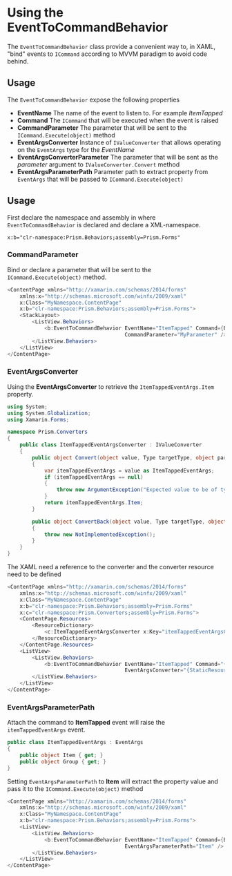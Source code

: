 # Using the EventToCommandBehavior

The `EventToCommandBehavior` class provide a convenient way to, in XAML, "bind" events to `ICommand` according to MVVM paradigm to avoid code behind.

## Usage

The `EventToCommandBehavior` expose the following properties
* **EventName** The name of the event to listen to. For example _ItemTapped_
* **Command** The `ICommand` that will be executed when the event is raised
* **CommandParameter** The parameter that will be sent to the `ICommand.Execute(object)` method
* **EventArgsConverter** Instance of `IValueConverter` that allows operating on the `EventArgs` type for the *EventName*
* **EventArgsConverterParameter** The parameter that will be sent as the _parameter_ argument to `IValueConverter.Convert` method
* **EventArgsParameterPath** Parameter path to extract property from `EventArgs` that will be passed to `ICommand.Execute(object)`

## Usage
First declare the namespace and assembly in where `EventToCommandBehavior` is declared and declare a XML-namespace.

`x:b="clr-namespace:Prism.Behaviors;assembly=Prism.Forms"`

### CommandParameter
Bind or declare a parameter that will be sent to the `ICommand.Execute(object)` method.

````c#
<ContentPage xmlns="http://xamarin.com/schemas/2014/forms" 
	xmlns:x="http://schemas.microsoft.com/winfx/2009/xaml" 
	x:Class="MyNamespace.ContentPage"
	x:b="clr-namespace:Prism.Behaviors;assembly=Prism.Forms">
	<StackLayout>    
		<ListView.Behaviors>
			<b:EventToCommandBehavior EventName="ItemTapped" Command={Binding ItemTappedCommand}
									  CommandParameter="MyParameter" />
		</ListView.Behaviors>
	</ListView>	
</ContentPage>
````

### EventArgsConverter
Using the **EventArgsConverter** to retrieve the `ItemTappedEventArgs.Item` property.

````c#
using System;
using System.Globalization;
using Xamarin.Forms;

namespace Prism.Converters
{
    public class ItemTappedEventArgsConverter : IValueConverter
    {
        public object Convert(object value, Type targetType, object parameter, CultureInfo culture)
        {
            var itemTappedEventArgs = value as ItemTappedEventArgs;
            if (itemTappedEventArgs == null)
            {
				throw new ArgumentException("Expected value to be of type ItemTappedEventArgs", nameof(value));
			}
            return itemTappedEventArgs.Item;
        }

        public object ConvertBack(object value, Type targetType, object parameter, CultureInfo culture)
        {
            throw new NotImplementedException();
        }
    }
}
````

The XAML need a reference to the converter and the converter resource need to be defined

````c#
<ContentPage xmlns="http://xamarin.com/schemas/2014/forms" 
	xmlns:x="http://schemas.microsoft.com/winfx/2009/xaml" 
	x:Class="MyNamespace.ContentPage"
	x:b="clr-namespace:Prism.Behaviors;assembly=Prism.Forms"
	x:c="clr-namespace:Prism.Converters;assembly=Prism.Forms">
	<ContentPage.Resources>
		<ResourceDictionary>
			<c:ItemTappedEventArgsConverter x:Key="itemTappedEventArgsConverter" />
		</ResourceDictionary>
	</ContentPage.Resources>
    <ListView>
		<ListView.Behaviors>
			<b:EventToCommandBehavior EventName="ItemTapped" Command="{Binding ItemTappedCommand}"
									  EventArgsConverter="{StaticResource itemTappedEventArgsConverter}" />
		</ListView.Behaviors>
	</ListView>
</ContentPage>
````

### EventArgsParameterPath
Attach the command to **ItemTapped** event will raise the `itemTappedEventArgs` event.

````c#
public class ItemTappedEventArgs : EventArgs
{
	public object Item { get; }
	public object Group { get; }	
}
````

Setting `EventArgsParameterPath` to **Item** will extract the property value and pass it to the `ICommand.Execute(object)` method

````c#
<ContentPage xmlns="http://xamarin.com/schemas/2014/forms" 
	xmlns:x="http://schemas.microsoft.com/winfx/2009/xaml" 
	x:Class="MyNamespace.ContentPage"
	x:b="clr-namespace:Prism.Behaviors;assembly=Prism.Forms">
    <ListView>
		<ListView.Behaviors>
			<b:EventToCommandBehavior EventName="ItemTapped" Command={Binding ItemTappedCommand}
									  EventArgsParameterPath="Item" />
		</ListView.Behaviors>
	</ListView>
</ContentPage>
````
